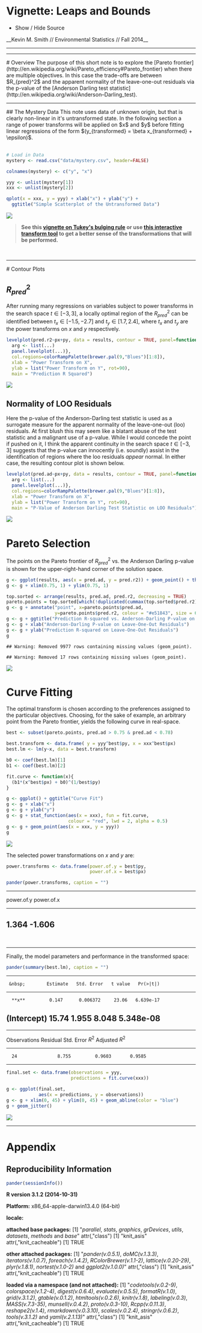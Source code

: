 # Vignette: Leaps and Bounds
  
  

<script type="text/javascript" src="js/jquery.min.js"></script>
<script type="text/javascript" src="js/jquery-ui.min.js"></script>
<script type="text/javascript" src="js/jquery.fancybox-1.3.4.pack.min.js"></script>
<script type="text/javascript" src="js/jquery.tocify.js"></script>
<script type="text/javascript" src="js/jquery.scianimator.min.js"></script>
<script type="text/javascript" src="js/page.js"></script>
<script>  </script>
<link type="text/css" rel="stylesheet" href="css/jquery.tocify.css" />
<link type="text/css" rel="stylesheet" media="screen" href="css/jquery.fancybox-1.3.4.css" />
<link type="text/css" rel="stylesheet" href="css/style.css"
<head> <div id="tableofcontents"></div> </head>
<div id="source" class="tocify"> 
<ul class="tocify-header nav nav-list">
<li class="tocify-item active" style="cursor: pointer;">
<a onclick='toggle_R();' >Show / Hide Source</a>
</li></ul>
</div>
__Kevin M. Smith // Environmental Statistics // Fall 2014__
<hr>



<hr>
# Overview
The purpose of this short note is to explore the [Pareto frontier](http://en.wikipedia.org/wiki/Pareto_efficiency#Pareto_frontier) when there are multiple objectives. In this case the trade-offs are between $R_{pred}^2$ and the apparent normality of the leave-one-out residuals via the p-value of the [Anderson Darling test statistic](http://en.wikipedia.org/wiki/Anderson–Darling_test). 
<hr>
## The Mystery Data
This note uses data of unknown origin, but that is clearly non-linear in it's untransformed state. In the following section a range of power transforms will be applied on $x$ and $y$ before fitting linear regressions of the form $(y_{transformed} = \beta x_{transformed} + \epsilon)$. 
<br><br>
 


```r
# Load in Data
mystery <- read.csv("data/mystery.csv", header=FALSE)

colnames(mystery) <- c("y", "x")

yyy <- unlist(mystery[1])
xxx <- unlist(mystery[2])

qplot(x = xxx, y = yyy) + xlab("x") + ylab("y") +
  ggtitle("Simple Scatterplot of the Untransformed Data")
```

![](index_files/figure-html/unnamed-chunk-2-1.png) 

> __See this [vignette on Tukey's bulging rule](http://kevin-m-smith.github.io/CEE202/Regression/BulgingDiagram/) or use [this interactive transform tool](http://kevin-m-smith.github.io/CEE202/Regression/SimpleTransformTool/) to get a better sense of the transformations that will be performed.__

<br>
<hr>
# Contour Plots 
<br>


## $R_{pred}^2$
After running many regressions on variables subject to power transforms in the search space $t \in [-3, 3]$, a locally optimal region of the $R_{pred}^2$ can be identified between $t_x \in [-1.5, -2.7]$ and $t_y \in [1.7, 2.4]$, where $t_x$ and $t_y$ are the power transforms on $x$ and $y$ respectively.  


```r
levelplot(pred.r2~px+py, data = results, contour = TRUE, panel=function(...) {
  arg <- list(...)
  panel.levelplot(...)},
  col.regions=colorRampPalette(brewer.pal(9,"Blues")[1:8]),
  xlab = "Power Transform on X",
  ylab = list("Power Transform on Y", rot=90),
  main = "Prediction R Squared")
```

![](index_files/figure-html/unnamed-chunk-4-1.png) 

## Normality of LOO Residuals

Here the p-value of the Anderson-Darling test statistic is used as a surrogate measure for the apparent normality of the leave-one-out (loo) residuals. At first blush this may seem like a blatant abuse of the test statistic and a malignant use of a p-value. While I would concede the point if pushed on it, I think the apparent continuity in the search space $t \in [-3, 3]$ suggests that the p-value can innocently (i.e. soundly) assist in the identification of regions where the loo residuals _appear_ normal. In either case, the resulting contour plot is shown below. 


```r
levelplot(pred.ad~px+py, data = results, contour = TRUE, panel=function(...) {
  arg <- list(...)
  panel.levelplot(...)},
  col.regions=colorRampPalette(brewer.pal(9,"Blues")[1:8]),
  xlab = "Power Transform on X",
  ylab = list("Power Transform on Y", rot=90),
  main = "P-Value of Anderson Darling Test Statistic on LOO Residuals")
```

![](index_files/figure-html/unnamed-chunk-5-1.png) 


# Pareto Selection

The points on the Pareto frontier of $R_{pred}^2$ vs. the Anderson Darling p-value is shown for the upper-right-hand corner of the solution space. 


```r
g <- ggplot(results, aes(x = pred.ad, y = pred.r2)) + geom_point() + theme_bw()
g <- g + xlim(0.75, 1) + ylim(0.75, 1)

top.sorted <- arrange(results, pred.ad, pred.r2, decreasing = TRUE)
pareto.points = top.sorted[which(!duplicated(cummax(top.sorted$pred.r2))), ] 
g <- g + annotate("point", x=pareto.points$pred.ad, 
                  y=pareto.points$pred.r2, colour = "#e51843", size = 6)
g <- g + ggtitle("Prediction R-squared vs. Anderson-Darling P-value on \n Leave-One-Out Residuals with Pareto Frontier Highlighted")
g <- g + xlab("Anderson-Darling P-value on Leave-One-Out Residuals")
g <- g + ylab("Prediction R-squared on Leave-One-Out Residuals")
g
```

```
## Warning: Removed 9977 rows containing missing values (geom_point).
```

```
## Warning: Removed 17 rows containing missing values (geom_point).
```

![](index_files/figure-html/unnamed-chunk-6-1.png) 

# Curve Fitting
The optimal transform is chosen according to the preferences assigned to the particular objectives. Choosing, for the sake of example, an arbitrary point from the Pareto frontier, yields the following curve in real-space.


```r
best <- subset(pareto.points, pred.ad > 0.75 & pred.ad < 0.78)

best.transform <- data.frame( y = yyy^best$py, x = xxx^best$px)
best.lm <- lm(y~x, data = best.transform)

b0 <- coef(best.lm)[1]
b1 <- coef(best.lm)[2]

fit.curve <- function(x){
  (b1*(x^best$px) + b0)^(1/best$py)
}

g <- ggplot() + ggtitle("Curve Fit")
g <- g + xlab("x")
g <- g + ylab("y")
g <- g + stat_function(aes(x = xxx), fun = fit.curve, 
                       colour = "red", lwd = 2, alpha = 0.5)
g <- g + geom_point(aes(x = xxx, y = yyy))
g
```

![](index_files/figure-html/unnamed-chunk-7-1.png) 

The selected power transformations on $x$ and $y$ are: 

```r
power.transforms <- data.frame(power.of.y = best$py,
                               power.of.x = best$px)

pander(power.transforms, caption = "")
```


-------------------------
 power.of.y   power.of.x 
------------ ------------
   1.364        -1.606   
-------------------------
<br><hr>
Finally, the model parameters and performance in the transformed space:

```r
pander(summary(best.lm), caption = "")
```


--------------------------------------------------------------
     &nbsp;        Estimate   Std. Error   t value   Pr(>|t|) 
----------------- ---------- ------------ --------- ----------
      **x**         0.147      0.006372     23.06   6.639e-17 

 **(Intercept)**    15.74       1.955       8.048   5.348e-08 
--------------------------------------------------------------


-------------------------------------------------------------
 Observations   Residual Std. Error   $R^2$   Adjusted $R^2$ 
-------------- --------------------- ------- ----------------
      24               8.755         0.9603       0.9585     
-------------------------------------------------------------


```r
final.set <- data.frame(observations = yyy,
                        predictions = fit.curve(xxx))

g <- ggplot(final.set, 
            aes(x = predictions, y = observations)) 
g <- g + xlim(0, 45) + ylim(0, 45) + geom_abline(color = "blue")
g + geom_jitter()
```

![](index_files/figure-html/unnamed-chunk-10-1.png) 

<hr>

# Appendix

## Reproducibility Information

```r
pander(sessionInfo())
```

**R version 3.1.2 (2014-10-31)**

**Platform:** x86_64-apple-darwin13.4.0 (64-bit) 

**locale:**


**attached base packages:** 
[1] "_parallel_, _stats_, _graphics_, _grDevices_, _utils_, _datasets_, _methods_ and _base_" attr(,"class") [1] "knit_asis" attr(,"knit_cacheable") [1] TRUE

**other attached packages:** 
[1] "_pander(v.0.5.1)_, _doMC(v.1.3.3)_, _iterators(v.1.0.7)_, _foreach(v.1.4.2)_, _RColorBrewer(v.1.1-2)_, _lattice(v.0.20-29)_, _plyr(v.1.8.1)_, _nortest(v.1.0-2)_ and _ggplot2(v.1.0.0)_" attr(,"class") [1] "knit_asis" attr(,"knit_cacheable") [1] TRUE

**loaded via a namespace (and not attached):** 
[1] "_codetools(v.0.2-9)_, _colorspace(v.1.2-4)_, _digest(v.0.6.4)_, _evaluate(v.0.5.5)_, _formatR(v.1.0)_, _grid(v.3.1.2)_, _gtable(v.0.1.2)_, _htmltools(v.0.2.6)_, _knitr(v.1.8)_, _labeling(v.0.3)_, _MASS(v.7.3-35)_, _munsell(v.0.4.2)_, _proto(v.0.3-10)_, _Rcpp(v.0.11.3)_, _reshape2(v.1.4)_, _rmarkdown(v.0.3.10)_, _scales(v.0.2.4)_, _stringr(v.0.6.2)_, _tools(v.3.1.2)_ and _yaml(v.2.1.13)_" attr(,"class") [1] "knit_asis" attr(,"knit_cacheable") [1] TRUE
